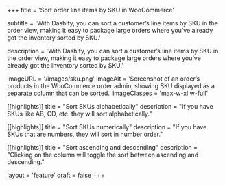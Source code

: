 +++
title = 'Sort order line items by SKU in WooCommerce'

subtitle = 'With Dashify, you can sort a customer’s line items by SKU in the order view, making it easy to package large orders where you’ve already got the inventory sorted by SKU.'

description = 'With Dashify, you can sort a customer’s line items by SKU in the order view, making it easy to package large orders where you’ve already got the inventory sorted by SKU.'

imageURL = '/images/sku.png'
imageAlt = 'Screenshot of an order’s products in the WooCommerce order admin, showing SKU displayed as a separate column that can be sorted.'
imageClasses = 'max-w-xl w-full'

[[highlights]]
title = "Sort SKUs alphabetically"
description = "If you have SKUs like AB, CD, etc. they will sort alphabetically."

[[highlights]]
title = "Sort SKUs numerically"
description = "If you have SKUs that are numbers, they will sort in number order."

[[highlights]]
title = "Sort ascending and descending"
description = "Clicking on the column will toggle the sort between ascending and descending."

layout = 'feature'
draft = false
+++
